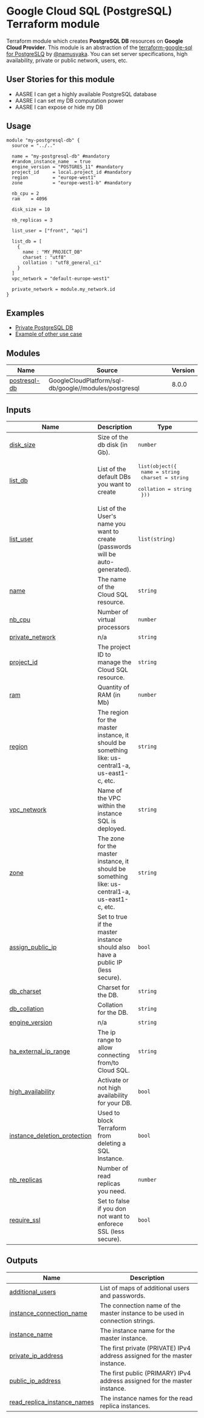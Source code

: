 # Google Cloud SQL (PostgreSQL) Terraform module

Terraform module which creates **PostgreSQL DB** resources on **Google Cloud Provider**. This module is an abstraction of the [terraform-google-sql for PostgreSLQ](https://github.com/terraform-google-modules/terraform-google-sql-db/tree/master/modules/postgresql) by [@namusyaka](https://github.com/namusyaka).
You can set server specifications, high availability, private or public network, users, etc.

## User Stories for this module

- AASRE I can get a highly available PostgreSQL database
- AASRE I can set my DB computation power
- AASRE I can expose or hide my DB

## Usage

```hcl
module "my-postgresql-db" {
  source = "../.."

  name = "my-postgresql-db" #mandatory
  #random_instance_name  = true
  engine_version = "POSTGRES_11" #mandatory
  project_id     = local.project_id #mandatory
  region         = "europe-west1"
  zone           = "europe-west1-b" #mandatory

  nb_cpu = 2
  ram    = 4096

  disk_size = 10

  nb_replicas = 3

  list_user = ["front", "api"]

  list_db = [
    {
      name : "MY_PROJECT_DB"
      charset : "utf8"
      collation : "utf8_general_ci"
    }
  ]
  vpc_network = "default-europe-west1"

  private_network = module.my_network.id
}
```

## Examples

- [Private PostgreSQL DB](examples/private_postgresql_db/main.tf)
- [Example of other use case](examples/example_of_other_use_case/main.tf)

<!-- BEGIN_TF_DOCS -->
## Modules

| Name | Source | Version |
|------|--------|---------|
| <a name="module_postresql-db"></a> [postresql-db](#module\_postresql-db) | GoogleCloudPlatform/sql-db/google//modules/postgresql | 8.0.0 |

## Inputs

| Name | Description | Type | Default | Required |
|------|-------------|------|---------|:--------:|
| <a name="input_disk_size"></a> [disk\_size](#input\_disk\_size) | Size of the db disk (in Gb). | `number` | n/a | yes |
| <a name="input_list_db"></a> [list\_db](#input\_list\_db) | List of the default DBs you want to create | <pre>list(object({<br>    name = string<br>    charset = string<br>    collation = string<br>  }))</pre> | n/a | yes |
| <a name="input_list_user"></a> [list\_user](#input\_list\_user) | List of the User's name you want to create (passwords will be auto-generated). | `list(string)` | n/a | yes |
| <a name="input_name"></a> [name](#input\_name) | The name of the Cloud SQL resource. | `string` | n/a | yes |
| <a name="input_nb_cpu"></a> [nb\_cpu](#input\_nb\_cpu) | Number of virtual processors | `number` | n/a | yes |
| <a name="input_private_network"></a> [private\_network](#input\_private\_network) | n/a | `string` | n/a | yes |
| <a name="input_project_id"></a> [project\_id](#input\_project\_id) | The project ID to manage the Cloud SQL resource. | `string` | n/a | yes |
| <a name="input_ram"></a> [ram](#input\_ram) | Quantity of RAM (in Mb) | `number` | n/a | yes |
| <a name="input_region"></a> [region](#input\_region) | The region for the master instance, it should be something like: us-central1-a, us-east1-c, etc. | `string` | n/a | yes |
| <a name="input_vpc_network"></a> [vpc\_network](#input\_vpc\_network) | Name of the VPC within the instance SQL is deployed. | `string` | n/a | yes |
| <a name="input_zone"></a> [zone](#input\_zone) | The zone for the master instance, it should be something like: us-central1-a, us-east1-c, etc. | `string` | n/a | yes |
| <a name="input_assign_public_ip"></a> [assign\_public\_ip](#input\_assign\_public\_ip) | Set to true if the master instance should also have a public IP (less secure). | `bool` | `false` | no |
| <a name="input_db_charset"></a> [db\_charset](#input\_db\_charset) | Charset for the DB. | `string` | `"utf8"` | no |
| <a name="input_db_collation"></a> [db\_collation](#input\_db\_collation) | Collation for the DB. | `string` | `"utf8_general_ci"` | no |
| <a name="input_engine_version"></a> [engine\_version](#input\_engine\_version) | n/a | `string` | `"POSTGRES_11"` | no |
| <a name="input_ha_external_ip_range"></a> [ha\_external\_ip\_range](#input\_ha\_external\_ip\_range) | The ip range to allow connecting from/to Cloud SQL. | `string` | `"192.10.10.10/32"` | no |
| <a name="input_high_availability"></a> [high\_availability](#input\_high\_availability) | Activate or not high availability for your DB. | `bool` | `true` | no |
| <a name="input_instance_deletion_protection"></a> [instance\_deletion\_protection](#input\_instance\_deletion\_protection) | Used to block Terraform from deleting a SQL Instance. | `bool` | `false` | no |
| <a name="input_nb_replicas"></a> [nb\_replicas](#input\_nb\_replicas) | Number of read replicas you need. | `number` | `0` | no |
| <a name="input_require_ssl"></a> [require\_ssl](#input\_require\_ssl) | Set to false if you don not want to enforece SSL  (less secure). | `bool` | `true` | no |

## Outputs

| Name | Description |
|------|-------------|
| <a name="output_additional_users"></a> [additional\_users](#output\_additional\_users) | List of maps of additional users and passwords. |
| <a name="output_instance_connection_name"></a> [instance\_connection\_name](#output\_instance\_connection\_name) | The connection name of the master instance to be used in connection strings. |
| <a name="output_instance_name"></a> [instance\_name](#output\_instance\_name) | The instance name for the master instance. |
| <a name="output_private_ip_address"></a> [private\_ip\_address](#output\_private\_ip\_address) | The first private (PRIVATE) IPv4 address assigned for the master instance. |
| <a name="output_public_ip_address"></a> [public\_ip\_address](#output\_public\_ip\_address) | The first public (PRIMARY) IPv4 address assigned for the master instance. |
| <a name="output_read_replica_instance_names"></a> [read\_replica\_instance\_names](#output\_read\_replica\_instance\_names) | The instance names for the read replica instances. |
<!-- END_TF_DOCS -->
